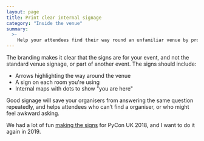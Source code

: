 ```yaml
---
layout: page
title: Print clear internal signage
category: "Inside the venue"
summary:
  >-
    Help your attendees find their way round an unfamiliar venue by providing dedicated, branded signage, with large and clear text.
---
```


The branding makes it clear that the signs are for your event, and not the standard venue signage, or part of another event.
The signs should include:

*   Arrows highlighting the way around the venue
*   A sign on each room you're using
*   Internal maps with dots to show "you are here"

Good signage will save your organisers from answering the same question repeatedly, and helps attendees who can’t find a organiser, or who might feel awkward asking.

We had a lot of fun [making the signs](https://alexwlchan.net/2018/09/lessons-in-signage/) for PyCon UK 2018, and I want to do it again in 2019.
